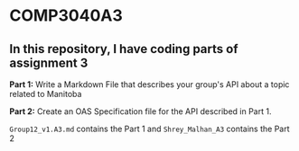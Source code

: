 # COMP3040A3

## In this repository, I have coding parts of assignment 3

**Part 1:** Write a Markdown File that describes your group's API about a topic related to Manitoba

**Part 2:** Create an OAS Specification file for the API described in Part 1.


`Group12_v1.A3.md` contains the Part 1 and `Shrey_Malhan_A3` contains the Part 2

